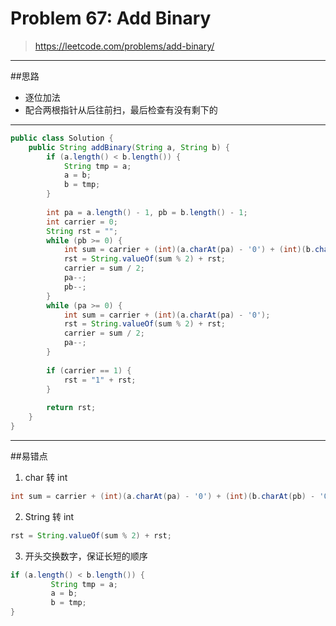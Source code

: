 # Problem 67: Add Binary

>https://leetcode.com/problems/add-binary/

--------
##思路
* 逐位加法
* 配合两根指针从后往前扫，最后检查有没有剩下的

---------------
```java
public class Solution {
    public String addBinary(String a, String b) {
        if (a.length() < b.length()) {
            String tmp = a;
            a = b;
            b = tmp;
        }
        
        int pa = a.length() - 1, pb = b.length() - 1;
        int carrier = 0;
        String rst = "";
        while (pb >= 0) {
            int sum = carrier + (int)(a.charAt(pa) - '0') + (int)(b.charAt(pb) - '0');
            rst = String.valueOf(sum % 2) + rst;
            carrier = sum / 2;
            pa--;
            pb--;
        }
        while (pa >= 0) {
            int sum = carrier + (int)(a.charAt(pa) - '0');
            rst = String.valueOf(sum % 2) + rst;
            carrier = sum / 2;
            pa--;
        }
        
        if (carrier == 1) {
            rst = "1" + rst;
        }
        
        return rst;
    }
}
```
-----
##易错点
1. char 转 int
```java
int sum = carrier + (int)(a.charAt(pa) - '0') + (int)(b.charAt(pb) - '0');
```
2. String 转 int
```java
rst = String.valueOf(sum % 2) + rst;
```
3. 开头交换数字，保证长短的顺序
```java
if (a.length() < b.length()) {
         String tmp = a;
         a = b;
         b = tmp;
}
```



























